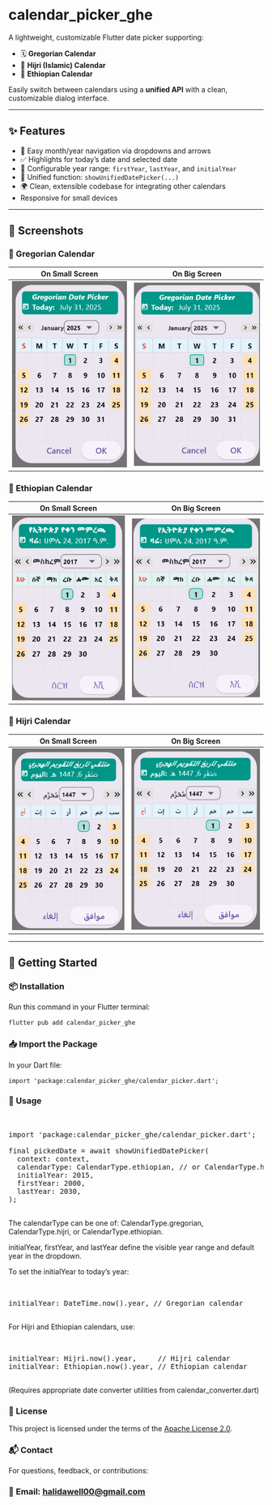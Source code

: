 # calendar_picker_ghe

A lightweight, customizable Flutter date picker supporting:

- 🗓️ **Gregorian Calendar**
- 🌙 **Hijri (Islamic) Calendar**
- 🗿 **Ethiopian Calendar**

Easily switch between calendars using a **unified API** with a clean, customizable dialog interface.

---

## ✨ Features

- 🔁 Easy month/year navigation via dropdowns and arrows
- ✅ Highlights for today’s date and selected date
- 📆 Configurable year range: `firstYear`, `lastYear`, and `initialYear`
- 🎯 Unified function: `showUnifiedDatePicker(...)`
- 🌍 Clean, extensible codebase for integrating other calendars
- Responsive for small devices
---

## 📸 Screenshots

### 📅 Gregorian Calendar

| On Small Screen                                       | On Big Screen                                      |
|-------------------------------------------------------|----------------------------------------------------|
| ![Gregorian Table](assets/screenshots/grigSmall2.PNG) | ![Gregorian Year](assets/screenshots/grigBig2.PNG) |

### 🗿 Ethiopian Calendar

| On Small Screen                                      | On Big Screen                                     |
|------------------------------------------------------|---------------------------------------------------|
| ![Ethiopian Table](assets/screenshots/ethSmall2.PNG) | ![Ethiopian Year](assets/screenshots/ethBig2.PNG) |

### 🌙 Hijri Calendar

| On Small Screen                                    | On Big Screen                                   |
|----------------------------------------------------|-------------------------------------------------|
| ![Hijri Table](assets/screenshots/hijriSmall2.PNG) | ![Hijri Year](assets/screenshots/hijriBig2.PNG) |

---

## 🚀 Getting Started

### 📦 Installation

Run this command in your Flutter terminal:

```bash
flutter pub add calendar_picker_ghe
```

### 📥 Import the Package
In your Dart file:

```
import 'package:calendar_picker_ghe/calendar_picker.dart';
```

### 🧪 Usage
<pre lang="markdown"> 

import 'package:calendar_picker_ghe/calendar_picker.dart';

final pickedDate = await showUnifiedDatePicker(
  context: context,
  calendarType: CalendarType.ethiopian, // or CalendarType.hijri / .gregorian
  initialYear: 2015,
  firstYear: 2000,
  lastYear: 2030,
);

</pre>
The calendarType can be one of: CalendarType.gregorian, CalendarType.hijri, or CalendarType.ethiopian.

initialYear, firstYear, and lastYear define the visible year range and default year in the dropdown.

To set the initialYear to today’s year:

<pre lang="markdown"> 

initialYear: DateTime.now().year, // Gregorian calendar

</pre>
For Hijri and Ethiopian calendars, use:
<pre lang="markdown"> 

initialYear: Hijri.now().year,     // Hijri calendar
initialYear: Ethiopian.now().year, // Ethiopian calendar

</pre>
(Requires appropriate date converter utilities from calendar_converter.dart)

### 📝 License
This project is licensed under the terms of the [Apache License 2.0](LICENSE).

### 📬 Contact
For questions, feedback, or contributions:

### 📧 Email: halidawell00@gmail.com
